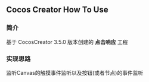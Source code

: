 ## Cocos Creator How To Use

### 简介

基于 CocosCreator 3.5.0 版本创建的 **点击响应** 工程

### 实现思路
监听Canvas的触摸事件监听以及按钮(或者节点)的事件监听